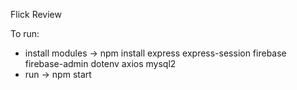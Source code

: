 Flick Review

To run: 
- install modules -> npm install express express-session firebase firebase-admin dotenv axios mysql2 
- run -> npm start
